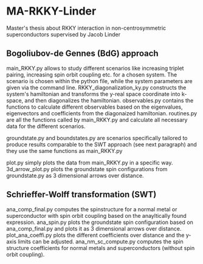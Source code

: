 # MA-RKKY-Linder
Master's thesis about RKKY interaction in non-centrosymmetric superconductors supervised by Jacob Linder

## Bogoliubov-de Gennes (BdG) approach
main_RKKY.py allows to study different scenarios like increasing triplet pairing, increasing spin orbit coupling etc. for a chosen system.
The scenario is chosen within the python file, while the system parameters are given via the command line.
RKKY_diagonalization_ky.py constructs the system's hamiltonian and transforms the y-real space coordinate into k-space, and then diagonalizes the hamiltonian.
observables.py contains the functions to calculate different observables based on the eigenvalues, eigenvectors and coefficients from the diagonaized hamiltonian.
routines.py are all the functions called by main_RKKY.py and calculate all necessary data for the different scenarios.

groundstate.py and boundstates.py are scenarios specifically tailored to produce results comparable to the SWT approach (see next paragraph) and 
they use the same functions as main_RKKY.py

plot.py simply plots the data from main_RKKY.py in a specific way.
3d_arrow_plot.py plots the groundstate spin configurations from groundstate.py as 3 dimensional arrows over distance.

## Schrieffer-Wolff transformation (SWT)
ana_comp_final.py computes the spinstructure for a normal metal or superconductor with spin orbit coupling based on the anayltically found expression.
ana_spin.py plots the groundstate spin configuration based on ana_comp_final.py and plots it as 3 dimensional arrows over distance.
plot_ana_coeffi.py plots the different coefficients over distance and the y-axis limits can be adjusted.
ana_nm_sc_compute.py computes the spin structure coefficients for normal metals and superconductors (without spin orbit coupling).
